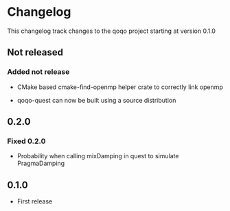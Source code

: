 # Changelog

This changelog track changes to the qoqo project starting at version 0.1.0

## Not released

### Added not release

* CMake based cmake-find-openmp helper crate to correctly link openmp

* qoqo-quest can now be built using a source distribution

## 0.2.0

### Fixed 0.2.0

* Probability when calling mixDamping in quest to simulate PragmaDamping

## 0.1.0

* First release
